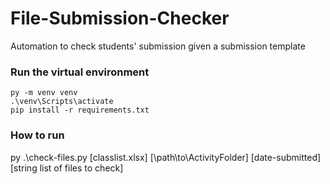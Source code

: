 # File-Submission-Checker
Automation to check students' submission given a submission template

### Run the virtual environment
```
py -m venv venv
.\venv\Scripts\activate
pip install -r requirements.txt
```

### How to run
py .\check-files.py [classlist.xlsx] [\path\to\ActivityFolder] [date-submitted] [string list of files to check]